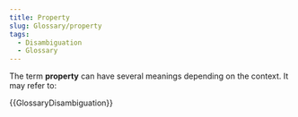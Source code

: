 ```yaml
---
title: Property
slug: Glossary/property
tags:
  - Disambiguation
  - Glossary
---
```


The term **property** can have several meanings depending on the context. It may refer to:

{{GlossaryDisambiguation}}
